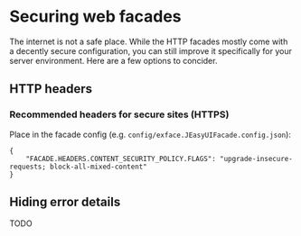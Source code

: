 # Securing web facades

The internet is not a safe place. While the HTTP facades mostly come with a decently secure configuration, you can still improve it specifically for your server environment. Here are a few options to concider.

## HTTP headers

### Recommended headers for secure sites (HTTPS)

Place in the facade config (e.g. `config/exface.JEasyUIFacade.config.json`):

```
{
	"FACADE.HEADERS.CONTENT_SECURITY_POLICY.FLAGS": "upgrade-insecure-requests; block-all-mixed-content"
}
```

## Hiding error details

TODO